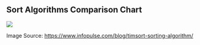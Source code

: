 ## Sort Algorithms Comparison Chart

![](https://www.infopulse.com/wp-content/uploads/2015/08/timsort-algorythm-1st-screenshot.png)

Image Source: https://www.infopulse.com/blog/timsort-sorting-algorithm/